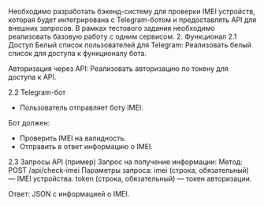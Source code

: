 Необходимо разработать бэкенд-систему для проверки IMEI устройств, которая будет интегрирована с Telegram-ботом и предоставлять API для внешних запросов. В рамках тестового задания необходимо реализовать базовую работу с одним сервисом.
2. Функционал
2.1 Доступ
Белый список пользователей для Telegram:
Реализовать белый список для доступа к функционалу бота.

Авторизация через API:
Реализовать авторизацию по токену для доступа к API.

2.2 Telegram-бот
- Пользователь отправляет боту IMEI.

Бот должен:
- Проверить IMEI на валидность.
- Отправить в ответ информацию о IMEI.

2.3 Запросы API (пример)
Запрос на получение информации:
Метод: POST /api/check-imei
Параметры запроса:
imei (строка, обязательный) — IMEI устройства.
token (строка, обязательный) — токен авторизации.

Ответ:
JSON с информацией о IMEI.
